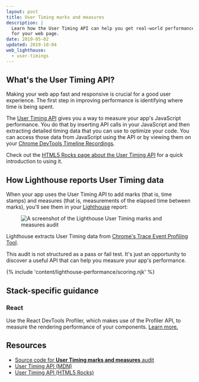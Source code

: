 ```yaml
---
layout: post
title: User Timing marks and measures
description: |
  Learn how the User Timing API can help you get real-world performance data
  for your web page.
date: 2019-05-02
updated: 2019-10-04
web_lighthouse:
  - user-timings
---
```


## What's the User Timing API?

Making your web app fast and responsive is crucial for a good user experience.
The first step in improving performance is identifying where time is being spent.

The [User Timing API](https://developer.mozilla.org/en-US/docs/Web/API/User_Timing_API)
gives you a way to measure your app's JavaScript performance.
You do that by inserting API calls in your JavaScript and then
extracting detailed timing data that you can use to optimize your code.
You can access those data from JavaScript using the API
or by viewing them on your [Chrome DevTools Timeline Recordings](https://developers.google.com/web/tools/chrome-devtools/evaluate-performance/reference).

Check out the [HTML5 Rocks page about the User Timing API](https://www.html5rocks.com/en/tutorials/webperformance/usertiming/)
for a quick introduction to using it.

## How Lighthouse reports User Timing data

When your app uses the User Timing API to add marks (that is, time stamps)
and measures (that is, measurements of the elapsed time between marks),
you'll see them in your
[Lighthouse](https://developers.google.com/web/tools/lighthouse/) report:

<figure class="w-figure">
  <img class="w-screenshot" src="user-timings.png" alt="A screenshot of the Lighthouse User Timing marks and measures audit">
</figure>

Lighthouse extracts User Timing data from
[Chrome's Trace Event Profiling Tool](https://www.chromium.org/developers/how-tos/trace-event-profiling-tool).

This audit is not structured as a pass or fail test.
It's just an opportunity to discover a useful API that can help you measure your app's performance.

{% include 'content/lighthouse-performance/scoring.njk' %}

## Stack-specific guidance



### React

Use the React DevTools Profiler, which makes use of the Profiler API, to measure the rendering performance of your components. [Learn more.](https://reactjs.org/blog/2018/09/10/introducing-the-react-profiler.html)

## Resources

- [Source code for **User Timing marks and measures** audit](https://github.com/GoogleChrome/lighthouse/blob/master/lighthouse-core/audits/user-timings.js)
- [User Timing API (MDN)](https://developer.mozilla.org/en-US/docs/Web/API/User_Timing_API)
- [User Timing API (HTML5 Rocks)](https://www.html5rocks.com/en/tutorials/webperformance/usertiming/)
